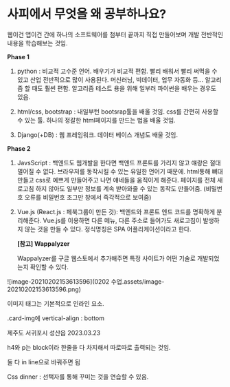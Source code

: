 # 사피에서 무엇을 왜 공부하나요?

웹이건 앱이건 간에 하나의 소프트웨어를 첨부터 끝까지 직접 만들어보며 개발 전반적인 내용을 학습해보는 것임.



**Phase 1**

1. python : 비교적 고수준 언어. 배우기가 비교적 편함. 빨리 배워서 빨리 써먹을 수 있고 산업 전반적으로 많이 사용된다. 머신러닝, 빅데이터, 업무 자동화 등... 알고리즘 할 때도 훨씬 편함. 알고리즘 테스트 용을 위해 일부러 파이썬을 배우는 경우도 있음. 

2. html/css, bootstrap : 내일부턴 bootsrap툴을 배울 것임. css를 간편히 사용할 수 있는 툴. 하나의 정갈한 html페이지를 만드는 법을 배울 것임.
3. Django(+DB) : 웹 프레임워크. 데이터 베이스 개념도 배울 것임. 



**Phase 2**

1. JavsScript : 백엔드도 웹개발을 한다면 백엔드 프론트를 가리지 않고 얘랑은 절대 멀어질 수 없다. 브라우저를 동작시킬 수 있는 유일한 언어기 때문에. html통해 뼈대 만들고 css로 예쁘게 만들어주고 나면 얘네들을 움직이게 해준다. 페이지를 전체 새로고침 하지 않아도 일부만 정보를 계속 받아와줄 수 있는 동작도 만들어줌. (비밀번호 오류를 비밀번호 조그만 창에서 즉각적으로 보여줌)

2. Vue.js (React.js : 페북그룹이 만든 것): 백엔드와 프론트 엔드 코드를 명확하게 분리해준다. Vue.js를 이용하면 다른 메뉴, 다른 주소로 들어가도 새로고침이 발생하지 않는 것을 만들 수 있다. 정식명칭은 SPA 어플리케이션이라고 한다. 

   

   **[참고] Wappalyzer**

   Wappalyzer를 구글 웹스토에서 추가해주면 특정 사이트가 어떤 기술로 개발되었는지 확인할 수 있다.









![image-20210202153613596](0202 수업.assets/image-20210202153613596.png)

이미지 태그는 기본적으로 인라인 요소.

.card-img에 vertical-align : bottom



제주도 서귀포시 성산읍 2023.03.23

h4와 p는 block이라 한줄을 다 차지해서 따로따로 출력되는 것임.

둘 다 in line으로 바꿔주면 됨



Css dinner : 선택자를 통해 꾸미는 것을 연습할 수 있음.